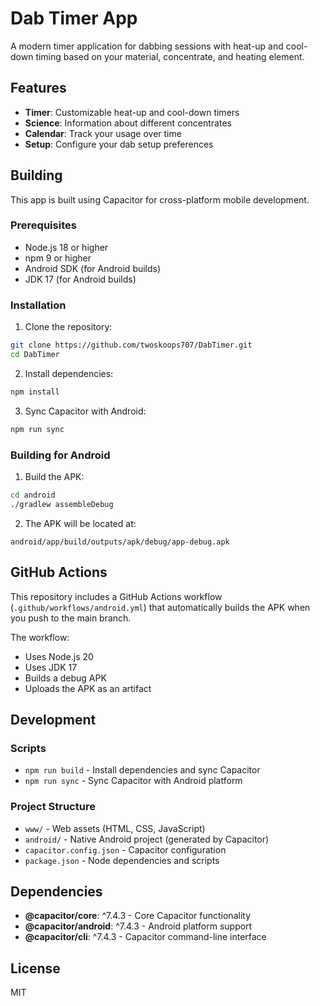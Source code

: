 # Dab Timer App

A modern timer application for dabbing sessions with heat-up and cool-down timing based on your material, concentrate, and heating element.

## Features

- **Timer**: Customizable heat-up and cool-down timers
- **Science**: Information about different concentrates
- **Calendar**: Track your usage over time
- **Setup**: Configure your dab setup preferences

## Building

This app is built using Capacitor for cross-platform mobile development.

### Prerequisites

- Node.js 18 or higher
- npm 9 or higher
- Android SDK (for Android builds)
- JDK 17 (for Android builds)

### Installation

1. Clone the repository:
```bash
git clone https://github.com/twoskoops707/DabTimer.git
cd DabTimer
```

2. Install dependencies:
```bash
npm install
```

3. Sync Capacitor with Android:
```bash
npm run sync
```

### Building for Android

1. Build the APK:
```bash
cd android
./gradlew assembleDebug
```

2. The APK will be located at:
```
android/app/build/outputs/apk/debug/app-debug.apk
```

## GitHub Actions

This repository includes a GitHub Actions workflow (`.github/workflows/android.yml`) that automatically builds the APK when you push to the main branch.

The workflow:
- Uses Node.js 20
- Uses JDK 17
- Builds a debug APK
- Uploads the APK as an artifact

## Development

### Scripts

- `npm run build` - Install dependencies and sync Capacitor
- `npm run sync` - Sync Capacitor with Android platform

### Project Structure

- `www/` - Web assets (HTML, CSS, JavaScript)
- `android/` - Native Android project (generated by Capacitor)
- `capacitor.config.json` - Capacitor configuration
- `package.json` - Node dependencies and scripts

## Dependencies

- **@capacitor/core**: ^7.4.3 - Core Capacitor functionality
- **@capacitor/android**: ^7.4.3 - Android platform support
- **@capacitor/cli**: ^7.4.3 - Capacitor command-line interface

## License

MIT
